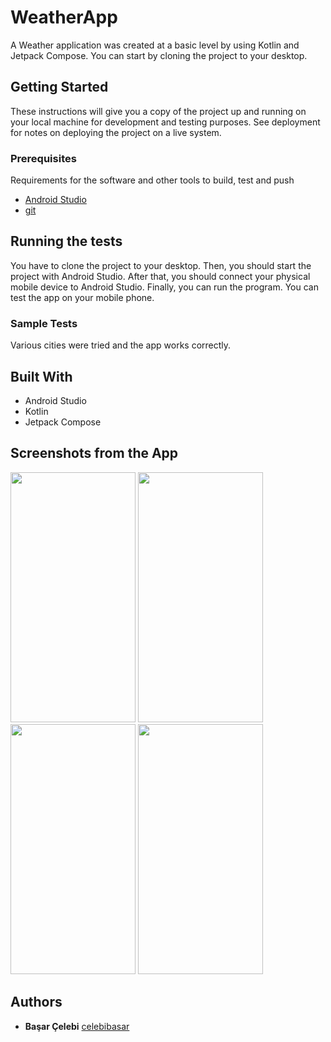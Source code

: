 # WeatherApp

A Weather application was created at a basic level by using Kotlin and Jetpack Compose. You can start by cloning the project to your desktop.


## Getting Started

These instructions will give you a copy of the project up and running on
your local machine for development and testing purposes. See deployment
for notes on deploying the project on a live system.

### Prerequisites

Requirements for the software and other tools to build, test and push 
- [Android Studio](https://developer.android.com/studio/install)
- [git](https://git-scm.com/downloads)

## Running the tests

You have to clone the project to your desktop. Then, you should start the project with Android Studio. After that, you should connect your physical mobile device to Android Studio. Finally, you can run the program. You can test the app on your mobile phone.

### Sample Tests

Various cities were tried and the app works correctly.

## Built With

  - Android Studio
  - Kotlin
  - Jetpack Compose

## Screenshots from the App

<img src="https://github.com/celebibasar/WeatherApp_Compose/assets/75533431/9fa9e52f-f14c-45fd-9345-4196a4b548f5" width="200" height="400" />
<img src="https://github.com/celebibasar/WeatherApp_Compose/assets/75533431/1e814e38-271c-4e93-abf2-980ac27495aa" width="200" height="400" />
<img src="https://github.com/celebibasar/WeatherApp_Compose/assets/75533431/e0b4e806-e864-47ae-a82a-ae6e6fdaf3e8" width="200" height="400" />
<img src="https://github.com/celebibasar/WeatherApp_Compose/assets/75533431/5418f396-1708-472b-be5a-98e259c9163f" width="200" height="400" />



## Authors

  - **Başar Çelebi**
    [celebibasar](https://github.com/celebibasar)



